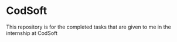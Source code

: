 # CodSoft
This repository is for the completed tasks that are given to me in the internship at CodSoft
